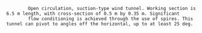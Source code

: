 
            Open circulation, suction-type wind tunnel. Working section is 6.5 m length, with cross-section of 0.5 m by 0.35 m. Significant
            flow conditioning is achieved through the use of spires. This tunnel can pivot to angles off the horizontal, up to at least 25 deg.
        